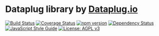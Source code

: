 # Dataplug library by [Dataplug.io](https://dataplug.io)

[![Build Status](https://travis-ci.org/dataplug-io/dataplug.svg?branch=master)](https://travis-ci.org/dataplug-io/dataplug)
[![Coverage Status](https://coveralls.io/repos/github/dataplug-io/dataplug/badge.svg?branch=master)](https://coveralls.io/github/dataplug-io/dataplug?branch=master)
[![npm version](https://badge.fury.io/js/%40dataplug%2Fdataplug.svg)](https://badge.fury.io/js/%40dataplug%2Fdataplug)
[![Dependency Status](https://www.versioneye.com/user/projects/59e9fe0215f0d71da36bf54e/badge.svg)](https://www.versioneye.com/user/projects/59e9fe0215f0d71da36bf54e)
[![JavaScript Style Guide](https://img.shields.io/badge/code_style-standard-brightgreen.svg)](https://standardjs.com)
[![License: AGPL v3](https://img.shields.io/badge/License-AGPL%20v3-blue.svg)](https://www.gnu.org/licenses/agpl-3.0)

